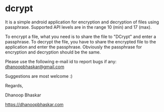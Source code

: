 dcrypt
======

It is a simple android application for encryption and decryption of files using passphrase. Supported API levels are in the range 10 (min) and 17 (max).

To encrypt a file, what you need is to share the file to "DCrypt" and enter a passphrase. To decrypt the file, you have to share the encrypted file to the application and enter the passphrase. 
Obviously the passphrase for encryption and decryption should be the same.

Please use the following e-mail id to report bugs if any:
dhanoopbhaskar@gmail.com


Suggestions are most welcome :)

Regards,

Dhanoop Bhaskar

https://dhanoopbhaskar.com
